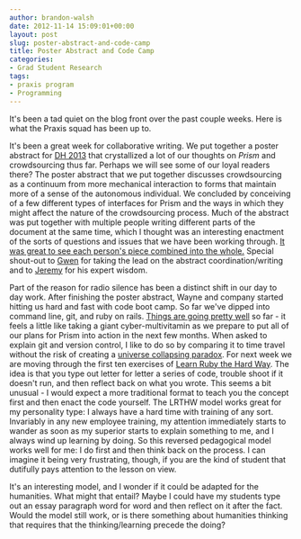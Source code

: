 ```yaml
---
author: brandon-walsh
date: 2012-11-14 15:09:01+00:00
layout: post
slug: poster-abstract-and-code-camp
title: Poster Abstract and Code Camp
categories:
- Grad Student Research
tags:
- praxis program
- Programming
---
```


It's been a tad quiet on the blog front over the past couple weeks. Here is what the Praxis squad has been up to.

It's been a great week for collaborative writing. We put together a poster abstract for [DH 2013](http://dh2013.unl.edu/) that crystallized a lot of our thoughts on _Prism_ and crowdsourcing thus far. Perhaps we will see some of our loyal readers there? The poster abstract that we put together discusses crowdsourcing as a continuum from more mechanical interaction to forms that maintain more of a sense of the autonomous individual. We concluded by conceiving of a few different types of interfaces for Prism and the ways in which they might affect the nature of the crowdsourcing process. Much of the abstract was put together with multiple people writing different parts of the document at the same time, which I thought was an interesting enactment of the sorts of questions and issues that we have been working through. [It was great to see each person's piece combined into the whole.](http://www.youtube.com/watch?v=ikqfgnZPPmE) Special shout-out to [Gwen](http://www.scholarslab.org/people/gwen-nally/) for taking the lead on the abstract coordination/writing and to [Jeremy](http://www.scholarslab.org/people/jeremy-boggs/) for his expert wisdom.

Part of the reason for radio silence has been a distinct shift in our day to day work. After finishing the poster abstract, Wayne and company started hitting us hard and fast with code boot camp. So far we've dipped into command line, git, and ruby on rails. [Things are going pretty well](http://www.youtube.com/watch?v=sxEXBXG0ymg&feature=related) so far - it feels a little like taking a giant cyber-multivitamin as we prepare to put all of our plans for Prism into action in the next few months. When asked to explain git and version control, I like to do so by comparing it to time travel without the risk of creating a [universe collapsing paradox](http://www.youtube.com/watch?v=qKqd27h7KjM). For next week we are moving through the first ten exercises of [Learn Ruby the Hard Way](http://ruby.learncodethehardway.org/book/). The idea is that you type out letter for letter a series of code, trouble shoot if it doesn't run, and then reflect back on what you wrote. This seems a bit unusual - I would expect a more traditional format to teach you the concept first and then enact the code yourself. The LRTHW model works great for my personality type: I always have a hard time with training of any sort. Invariably in any new employee training, my attention immediately starts to wander as soon as my superior starts to explain something to me, and I always wind up learning by doing. So this reversed pedagogical model works well for me: I do first and then think back on the process. I can imagine it being very frustrating, though, if you are the kind of student that dutifully pays attention to the lesson on view.

It's an interesting model, and I wonder if it could be adapted for the humanities. What might that entail? Maybe I could have my students type out an essay paragraph word for word and then reflect on it after the fact. Would the model still work, or is there something about humanities thinking that requires that the thinking/learning precede the doing?
